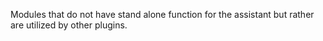 Modules that do not have stand alone function for the assistant but rather are utilized by other plugins.